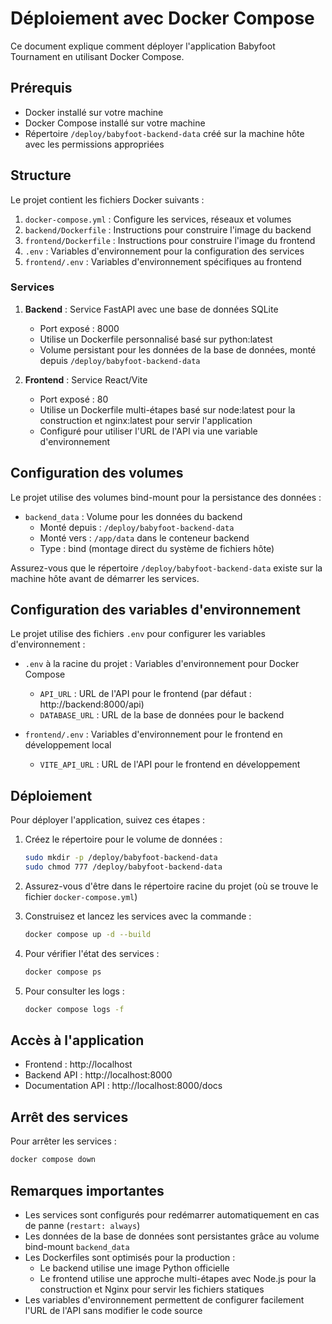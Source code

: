 # Déploiement avec Docker Compose

Ce document explique comment déployer l'application Babyfoot Tournament en utilisant Docker Compose.

## Prérequis

- Docker installé sur votre machine
- Docker Compose installé sur votre machine
- Répertoire `/deploy/babyfoot-backend-data` créé sur la machine hôte avec les permissions appropriées

## Structure

Le projet contient les fichiers Docker suivants :

1. `docker-compose.yml` : Configure les services, réseaux et volumes
2. `backend/Dockerfile` : Instructions pour construire l'image du backend
3. `frontend/Dockerfile` : Instructions pour construire l'image du frontend
4. `.env` : Variables d'environnement pour la configuration des services
5. `frontend/.env` : Variables d'environnement spécifiques au frontend

### Services

1. **Backend** : Service FastAPI avec une base de données SQLite
   - Port exposé : 8000
   - Utilise un Dockerfile personnalisé basé sur python:latest
   - Volume persistant pour les données de la base de données, monté depuis `/deploy/babyfoot-backend-data`

2. **Frontend** : Service React/Vite
   - Port exposé : 80
   - Utilise un Dockerfile multi-étapes basé sur node:latest pour la construction et nginx:latest pour servir l'application
   - Configuré pour utiliser l'URL de l'API via une variable d'environnement

## Configuration des volumes

Le projet utilise des volumes bind-mount pour la persistance des données :

- `backend_data` : Volume pour les données du backend
  - Monté depuis : `/deploy/babyfoot-backend-data`
  - Monté vers : `/app/data` dans le conteneur backend
  - Type : bind (montage direct du système de fichiers hôte)

Assurez-vous que le répertoire `/deploy/babyfoot-backend-data` existe sur la machine hôte avant de démarrer les services.

## Configuration des variables d'environnement

Le projet utilise des fichiers `.env` pour configurer les variables d'environnement :

- `.env` à la racine du projet : Variables d'environnement pour Docker Compose
  - `API_URL` : URL de l'API pour le frontend (par défaut : http://backend:8000/api)
  - `DATABASE_URL` : URL de la base de données pour le backend

- `frontend/.env` : Variables d'environnement pour le frontend en développement local
  - `VITE_API_URL` : URL de l'API pour le frontend en développement

## Déploiement

Pour déployer l'application, suivez ces étapes :

1. Créez le répertoire pour le volume de données :
   ```bash
   sudo mkdir -p /deploy/babyfoot-backend-data
   sudo chmod 777 /deploy/babyfoot-backend-data
   ```

2. Assurez-vous d'être dans le répertoire racine du projet (où se trouve le fichier `docker-compose.yml`)

3. Construisez et lancez les services avec la commande :
   ```bash
   docker compose up -d --build
   ```

4. Pour vérifier l'état des services :
   ```bash
   docker compose ps
   ```

5. Pour consulter les logs :
   ```bash
   docker compose logs -f
   ```

## Accès à l'application

- Frontend : http://localhost
- Backend API : http://localhost:8000
- Documentation API : http://localhost:8000/docs

## Arrêt des services

Pour arrêter les services :
```bash
docker compose down
```

## Remarques importantes

- Les services sont configurés pour redémarrer automatiquement en cas de panne (`restart: always`)
- Les données de la base de données sont persistantes grâce au volume bind-mount `backend_data`
- Les Dockerfiles sont optimisés pour la production :
  - Le backend utilise une image Python officielle
  - Le frontend utilise une approche multi-étapes avec Node.js pour la construction et Nginx pour servir les fichiers statiques
- Les variables d'environnement permettent de configurer facilement l'URL de l'API sans modifier le code source 